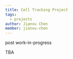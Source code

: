 ```yaml
---
title: Cell Tracking Project
tags:
  - projects
author: Jianxu Chen
member: jianxu-chen
---
```


post work-in-progress

TBA